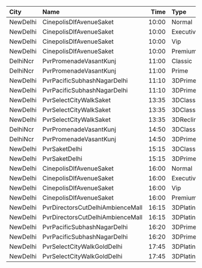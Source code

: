 | City     | Name                             |  Time | Type               |  Price | Capacity | Booked |
| :------- | :------------------------------- | ----: | :----------------- | -----: | -------: | -----: |
| NewDelhi | CinepolisDlfAvenueSaket          | 10:00 | Normal             |   200₹ |       21 |      0 |
| NewDelhi | CinepolisDlfAvenueSaket          | 10:00 | Executive          |   220₹ |       30 |      0 |
| NewDelhi | CinepolisDlfAvenueSaket          | 10:00 | Vip                |   500₹ |        5 |      0 |
| NewDelhi | CinepolisDlfAvenueSaket          | 10:00 | Premium            |   240₹ |       22 |      0 |
| DelhiNcr | PvrPromenadeVasantKunj           | 11:00 | Classic            |   390₹ |       50 |     25 |
| DelhiNcr | PvrPromenadeVasantKunj           | 11:00 | Prime              |   420₹ |       44 |     22 |
| NewDelhi | PvrPacificSubhashNagarDelhi      | 11:10 | 3DPrime            |   420₹ |       52 |      0 |
| NewDelhi | PvrPacificSubhashNagarDelhi      | 11:10 | 3DPrimePlus        |   420₹ |       18 |      0 |
| NewDelhi | PvrSelectCityWalkSaket           | 13:35 | 3DClassic          |   330₹ |       56 |      0 |
| NewDelhi | PvrSelectCityWalkSaket           | 13:35 | 3DClassicSuperior  |   380₹ |       23 |      0 |
| NewDelhi | PvrSelectCityWalkSaket           | 13:35 | 3DRecliner         |   750₹ |        5 |      0 |
| DelhiNcr | PvrPromenadeVasantKunj           | 14:50 | 3DClassic          |   480₹ |      143 |     72 |
| DelhiNcr | PvrPromenadeVasantKunj           | 14:50 | 3DPrime            |   510₹ |       19 |      9 |
| NewDelhi | PvrSaketDelhi                    | 15:15 | 3DClassic          |   390₹ |       65 |     33 |
| NewDelhi | PvrSaketDelhi                    | 15:15 | 3DPrime            |   430₹ |       28 |     14 |
| NewDelhi | CinepolisDlfAvenueSaket          | 16:00 | Normal             |   240₹ |       21 |      0 |
| NewDelhi | CinepolisDlfAvenueSaket          | 16:00 | Executive          |   240₹ |       30 |      0 |
| NewDelhi | CinepolisDlfAvenueSaket          | 16:00 | Vip                |   600₹ |        5 |      0 |
| NewDelhi | CinepolisDlfAvenueSaket          | 16:00 | Premium            |   260₹ |       22 |      0 |
| NewDelhi | PvrDirectorsCutDelhiAmbienceMall | 16:15 | 3DPlatinum         | 1,100₹ |        9 |      5 |
| NewDelhi | PvrDirectorsCutDelhiAmbienceMall | 16:15 | 3DPlatinumSuperior | 1,300₹ |        3 |      0 |
| NewDelhi | PvrPacificSubhashNagarDelhi      | 16:20 | 3DPrime            |   520₹ |       52 |      5 |
| NewDelhi | PvrPacificSubhashNagarDelhi      | 16:20 | 3DPrimePlus        |   520₹ |       18 |      2 |
| NewDelhi | PvrSelectCityWalkGoldDelhi       | 17:45 | 3DPlatinumSuperior |   600₹ |        8 |      0 |
| NewDelhi | PvrSelectCityWalkGoldDelhi       | 17:45 | 3DPlatinum         |   600₹ |       12 |      0 |
